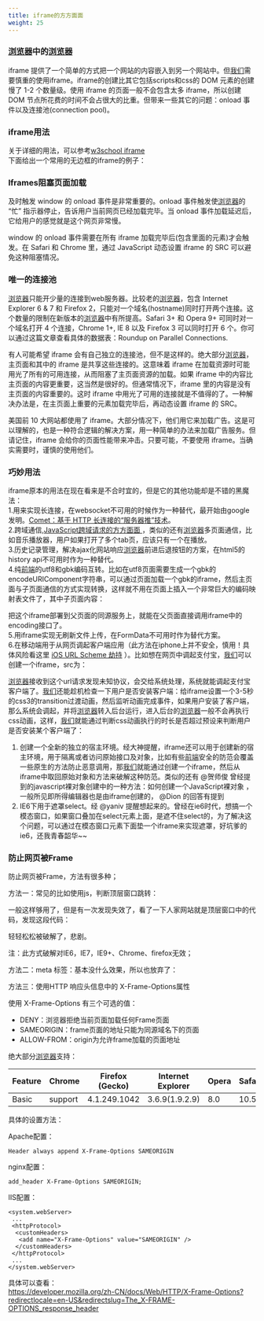 ```yaml
---
title: iframe的方方面面
weight: 25
---
```


### [浏览器](https://www.w3cdoc.com)中的[浏览器](https://www.w3cdoc.com)

iframe 提供了一个简单的方式把一个网站的内容嵌入到另一个网站中。但[我们](https://www.w3cdoc.com)需要慎重的使用iframe。iframe的创建比其它包括scripts和css的 DOM 元素的创建慢了 1-2 个数量级。使用 iframe 的页面一般不会包含太多 iframe，所以创建 DOM 节点所花费的时间不会占很大的比重。但带来一些其它的问题：onload 事件以及连接池(connection pool)。  
 
### iframe用法

关于详细的用法，可以参考<a href="https://www.w3school.com.cn/tags/tag_iframe.asp" target="_blank" rel="external">w3school iframe</a>  
下面给出一个常用的无边框的iframe的例子：

### Iframes阻塞页面加载

及时触发 window 的 onload 事件是非常重要的。onload 事件触发使[浏览器](https://www.w3cdoc.com)的 “忙” 指示器停止，告诉用户当前网页已经加载完毕。当 onload 事件加载延迟后，它给用户的感觉就是这个网页非常慢。

window 的 onload 事件需要在所有 iframe 加载完毕后(包含里面的元素)才会触发。在 Safari 和 Chrome 里，通过 JavaScript 动态设置 iframe 的 SRC 可以避免这种阻塞情况。

### 唯一的连接池

[浏览器](https://www.w3cdoc.com)只能开少量的连接到web服务器。比较老的[浏览器](https://www.w3cdoc.com)，包含 Internet Explorer 6 & 7 和 Firefox 2，只能对一个域名(hostname)同时打开两个连接。这个数量的限制在新版本的[浏览器](https://www.w3cdoc.com)中有所提高。Safari 3+ 和 Opera 9+ 可同时对一个域名打开 4 个连接，Chrome 1+, IE 8 以及 Firefox 3 可以同时打开 6 个。你可以通过这篇文章查看具体的数据表：Roundup on Parallel Connections.

有人可能希望 iframe 会有自己独立的连接池，但不是这样的。绝大部分[浏览器](https://www.w3cdoc.com)，主页面和其中的 iframe 是共享这些连接的。这意味着 iframe 在加载资源时可能用光了所有的可用连接，从而阻塞了主页面资源的加载。如果 iframe 中的内容比主页面的内容更重要，这当然是很好的。但通常情况下，iframe 里的内容是没有主页面的内容重要的。这时 iframe 中用光了可用的连接就是不值得的了。一种解决办法是，在主页面上重要的元素加载完毕后，再动态设置 iframe 的 SRC。

美国前 10 大网站都使用了 iframe。大部分情况下，他们用它来加载广告。这是可以理解的，也是一种符合逻辑的解决方案，用一种简单的办法来加载广告服务。但请记住，iframe 会给你的页面性能带来冲击。只要可能，不要使用 iframe。当确实需要时，谨慎的使用他们。

### 巧妙用法

iframe原本的用法在现在看来是不合时宜的，但是它的其他功能却是不错的黑魔法：  
1.用来实现长连接，在websocket不可用的时候作为一种替代，最开始由google发明。<a href="https://www.ibm.com/developerworks/cn/web/wa-lo-comet/#N10101" target="_blank" rel="external">Comet：基于 HTTP 长连接的“服务器推”技术</a>。  
2.跨域通信,<a href="//fed123.oss-ap-southeast-2.aliyuncs.com/2015/11/06/2015_cross_domain/" target="_blank" rel="external">JavaScript跨域请求的方方面面 </a>，类似的还有[浏览器](https://www.w3cdoc.com)多页面通信，比如音乐播放器，用户如果打开了多个tab页，应该只有一个在播放。  
3.历史记录管理，解决ajax化网站响应[浏览器](https://www.w3cdoc.com)前进后退按钮的方案，在html5的history api不可用时作为一种替代。  
4.纯[前端](https://www.w3cdoc.com)的utf8和gbk编码互转。比如在utf8页面需要生成一个gbk的encodeURIComponent字符串，可以通过页面加载一个gbk的iframe，然后主页面与子页面通信的方式实现转换，这样就不用在页面上插入一个非常巨大的编码映射表文件了，其中子页面内容：

把这个iframe部署到父页面的同源服务上，就能在父页面直接调用iframe中的encoding接口了。  
5.用iframe实现无刷新文件上传，在FormData不可用时作为替代方案。  
6.在移动端用于从网页调起客户端应用（此方法在iphone上并不安全，慎用！具体风险看这里 <a href="https://drops.wooyun.org/papers/5309" target="_blank" rel="external">iOS URL Scheme 劫持</a> ）。比如想在网页中调起支付宝，[我们](https://www.w3cdoc.com)可以创建一个iframe，src为：

[浏览器](https://www.w3cdoc.com)接收到这个url请求发现未知协议，会交给系统处理，系统就能调起支付宝客户端了。[我们](https://www.w3cdoc.com)还能趁机检查一下用户是否安装客户端：给iframe设置一个3-5秒的css3的transition过渡动画，然后监听动画完成事件，如果用户安装了客户端，那么系统会调起，并将[浏览器](https://www.w3cdoc.com)转入后台运行，进入后台的[浏览器](https://www.w3cdoc.com)一般不会再执行css动画，这样，[我们](https://www.w3cdoc.com)就能通过判断css动画执行的时长是否超过预设来判断用户是否安装某个客户端了：

  1. 创建一个全新的独立的宿主环境。经大神提醒，iframe还可以用于创建新的宿主环境，用于隔离或者访问原始接口及对象，比如有些[前端](https://www.w3cdoc.com)安全的防范会覆盖一些原生的方法防止恶意调用，那[我们](https://www.w3cdoc.com)就能通过创建一个iframe，然后从iframe中取回原始对象和方法来破解这种防范。类似的还有 @贺师俊 曾经提到的javascript裸对象创建中的一种方法：如何创建一个JavaScript裸对象 ，一般所见即所得编辑器也是由iframe创建的， @Dion 的回答有提到
  2. IE6下用于遮罩select。经 @yaniv 提醒想起来的。曾经在ie6时代，想搞一个模态窗口，如果窗口叠加在select元素上面，是遮不住select的，为了解决这个问题，可以通过在模态窗口元素下面垫一个iframe来实现遮罩，好坑爹的ie6，还我青春韶华~~

### 防止网页被Frame

防止网页被Frame，方法有很多种；

方法一：常见的比如使用js，判断顶层窗口跳转：

一般这样够用了，但是有一次发现失效了，看了一下人家网站就是顶层窗口中的代码，发现这段代码：

轻轻松松被破解了，悲剧。

注：此方式破解对IE6，IE7，IE9+、Chrome、firefox无效；

方法二：meta 标签：基本没什么效果，所以也放弃了：

方法三：使用HTTP 响应头信息中的 X-Frame-Options属性

使用 X-Frame-Options 有三个可选的值：
- DENY：浏览器拒绝当前页面加载任何Frame页面
- SAMEORIGIN：frame页面的地址只能为同源域名下的页面
- ALLOW-FROM：origin为允许frame加载的页面地址
  
绝大部分[浏览器](https://www.w3cdoc.com)支持：

|Feature	|Chrome	|Firefox (Gecko)|	Internet Explorer|	Opera	|Safari|
|-|-|-|-|-|-|
|Basic |support	|4.1.249.1042|3.6.9(1.9.2.9)|	8.0	|10.5	|4.0|

具体的设置方法：

Apache配置：
```
Header always append X-Frame-Options SAMEORIGIN
```

nginx配置：
```
add_header X-Frame-Options SAMEORIGIN;
```

IIS配置：
```
<system.webServer>
 ...
 <httpProtocol>
  <customHeaders>
   <add name="X-Frame-Options" value="SAMEORIGIN" />
  </customHeaders>
 </httpProtocol>
 ...
</system.webServer>
```

具体可以查看：  
<a href="https://developer.mozilla.org/zh-CN/docs/Web/HTTP/X-Frame-Options?redirectlocale=en-US&redirectslug=The_X-FRAME-OPTIONS_response_header" target="_blank" rel="external">https://developer.mozilla.org/zh-CN/docs/Web/HTTP/X-Frame-Options?redirectlocale=en-US&redirectslug=The_X-FRAME-OPTIONS_response_header</a>

